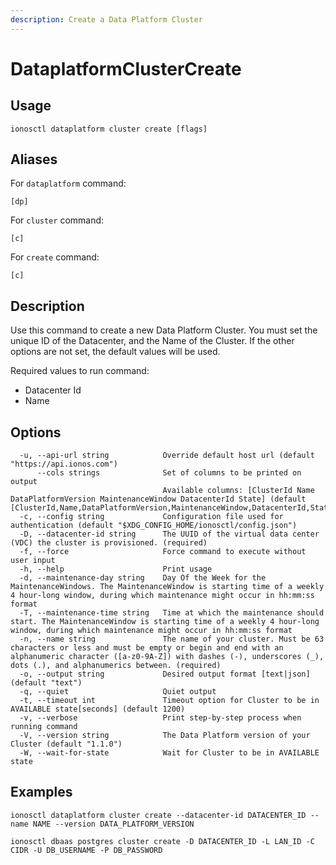 ```yaml
---
description: Create a Data Platform Cluster
---
```


# DataplatformClusterCreate

## Usage

```text
ionosctl dataplatform cluster create [flags]
```

## Aliases

For `dataplatform` command:

```text
[dp]
```

For `cluster` command:

```text
[c]
```

For `create` command:

```text
[c]
```

## Description

Use this command to create a new Data Platform Cluster. You must set the unique ID of the Datacenter, and the Name of the Cluster. If the other options are not set, the default values will be used. 

Required values to run command:

* Datacenter Id
* Name

## Options

```text
  -u, --api-url string            Override default host url (default "https://api.ionos.com")
      --cols strings              Set of columns to be printed on output 
                                  Available columns: [ClusterId Name DataPlatformVersion MaintenanceWindow DatacenterId State] (default [ClusterId,Name,DataPlatformVersion,MaintenanceWindow,DatacenterId,State])
  -c, --config string             Configuration file used for authentication (default "$XDG_CONFIG_HOME/ionosctl/config.json")
  -D, --datacenter-id string      The UUID of the virtual data center (VDC) the cluster is provisioned. (required)
  -f, --force                     Force command to execute without user input
  -h, --help                      Print usage
  -d, --maintenance-day string    Day Of the Week for the MaintenanceWindows. The MaintenanceWindow is starting time of a weekly 4 hour-long window, during which maintenance might occur in hh:mm:ss format
  -T, --maintenance-time string   Time at which the maintenance should start. The MaintenanceWindow is starting time of a weekly 4 hour-long window, during which maintenance might occur in hh:mm:ss format
  -n, --name string               The name of your cluster. Must be 63 characters or less and must be empty or begin and end with an alphanumeric character ([a-z0-9A-Z]) with dashes (-), underscores (_), dots (.), and alphanumerics between. (required)
  -o, --output string             Desired output format [text|json] (default "text")
  -q, --quiet                     Quiet output
  -t, --timeout int               Timeout option for Cluster to be in AVAILABLE state[seconds] (default 1200)
  -v, --verbose                   Print step-by-step process when running command
  -V, --version string            The Data Platform version of your Cluster (default "1.1.0")
  -W, --wait-for-state            Wait for Cluster to be in AVAILABLE state
```

## Examples

```text
ionosctl dataplatform cluster create --datacenter-id DATACENTER_ID --name NAME --version DATA_PLATFORM_VERSION

ionosctl dbaas postgres cluster create -D DATACENTER_ID -L LAN_ID -C CIDR -U DB_USERNAME -P DB_PASSWORD
```

